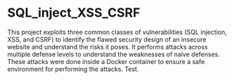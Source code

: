 # SQL_inject_XSS_CSRF
This project exploits three common classes of vulnerabilities (SQL injection, XSS, and CSRF) to identify the flawed security design of an insecure website and understand the risks it poses. It performs attacks across multiple defense levels to understand the weaknesses of naïve defenses. These attacks were done inside a Docker container to ensure a safe environment for performing the attacks. Test.

